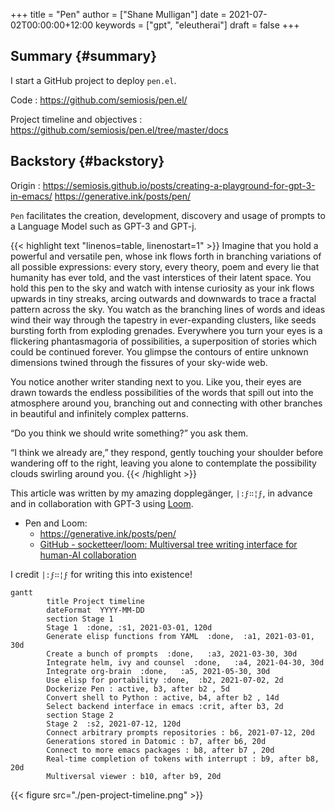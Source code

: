 +++
title = "Pen"
author = ["Shane Mulligan"]
date = 2021-07-02T00:00:00+12:00
keywords = ["gpt", "eleutherai"]
draft = false
+++

## Summary {#summary}

I start a GitHub project to deploy `pen.el`.

Code
: <https://github.com/semiosis/pen.el/>

Project timeline and objectives
: <https://github.com/semiosis/pen.el/tree/master/docs>


## Backstory {#backstory}

Origin
: <https://semiosis.github.io/posts/creating-a-playground-for-gpt-3-in-emacs/>
    <https://generative.ink/posts/pen/>

`Pen` facilitates the creation,
development, discovery and usage of prompts to
a Language Model such as GPT-3 and GPT-j.

{{< highlight text "linenos=table, linenostart=1" >}}
Imagine that you hold a powerful and versatile pen, whose ink flows forth in
branching variations of all possible expressions: every story, every theory,
poem and every lie that humanity has ever told, and the vast interstices of
their latent space. You hold this pen to the sky and watch with intense
curiosity as your ink flows upwards in tiny streaks, arcing outwards and
downwards to trace a fractal pattern across the sky. You watch as the branching
lines of words and ideas wind their way through the tapestry in ever-expanding
clusters, like seeds bursting forth from exploding grenades. Everywhere you
turn your eyes is a flickering phantasmagoria of possibilities, a superposition
of stories which could be continued forever. You glimpse the contours of entire
unknown dimensions twined through the fissures of your sky-wide web.

You notice another writer standing next to you. Like you, their eyes are drawn
towards the endless possibilities of the words that spill out into the
atmosphere around you, branching out and connecting with other branches in
beautiful and infinitely complex patterns.

“Do you think we should write something?” you ask them.

“I think we already are,” they respond, gently touching your shoulder before
wandering off to the right, leaving you alone to contemplate the possibility
clouds swirling around you.
{{< /highlight >}}

This article was written by my amazing dopplegänger, `|:ϝ∷¦ϝ`, in advance and
in collaboration with GPT-3 using [Loom](https://github.com/socketteer/loom).

-   Pen and Loom:
    -   <https://generative.ink/posts/pen/>
    -   [GitHub - socketteer/loom: Multiversal tree writing interface for human-AI collaboration](https://github.com/socketteer/loom)

I credit `|:ϝ∷¦ϝ` for writing this into existence!

```mermaid
gantt
        title Project timeline
        dateFormat  YYYY-MM-DD
        section Stage 1
        Stage 1  :done, :s1, 2021-03-01, 120d
        Generate elisp functions from YAML  :done,  :a1, 2021-03-01, 30d
        Create a bunch of prompts  :done,   :a3, 2021-03-30, 30d
        Integrate helm, ivy and counsel  :done,   :a4, 2021-04-30, 30d
        Integrate org-brain  :done,   :a5, 2021-05-30, 30d
        Use elisp for portability :done,  :b2, 2021-07-02, 2d
        Dockerize Pen : active, b3, after b2 , 5d
        Convert shell to Python : active, b4, after b2 , 14d
        Select backend interface in emacs :crit, after b3, 2d
        section Stage 2
        Stage 2  :s2, 2021-07-12, 120d
        Connect arbitrary prompts repositories : b6, 2021-07-12, 20d
        Generations stored in Datomic : b7, after b6, 20d
        Connect to more emacs packages : b8, after b7 , 20d
        Real-time completion of tokens with interrupt : b9, after b8, 20d
        Multiversal viewer : b10, after b9, 20d
```

{{< figure src="./pen-project-timeline.png" >}}